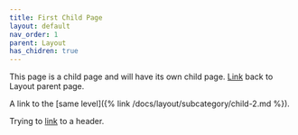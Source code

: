 ```yaml
---
title: First Child Page
layout: default
nav_order: 1
parent: Layout
has_chidren: true
---
```


This page is a child page and will have its own child page. [Link](/docs/layout/layout.md) back to Layout parent page.

A link to the [same level]({% link /docs/layout/subcategory/child-2.md %}).

Trying to [link](../layout.md#layout-header) to a header.

